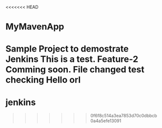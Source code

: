 <<<<<<< HEAD
# MyMavenApp
Sample Project to demostrate Jenkins
This is a test.
Feature-2 Comming soon.
File changed
test
checking
Hello orl
=======
# jenkins
>>>>>>> 0f6f8c514a3ea7853d70c0dbbcb0a4a5efe13091
